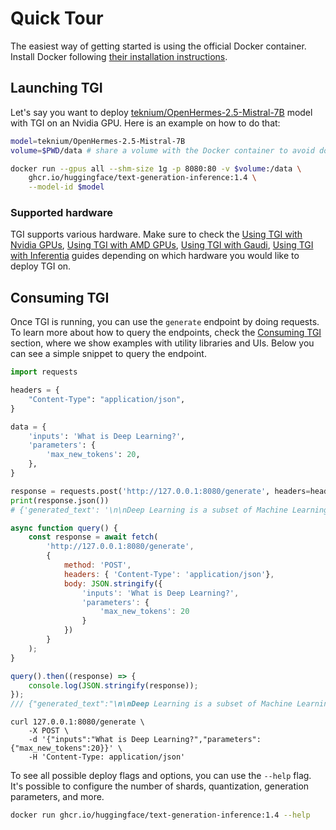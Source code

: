 # Quick Tour

The easiest way of getting started is using the official Docker container. Install Docker following [their installation instructions](https://docs.docker.com/get-docker/).

## Launching TGI

Let's say you want to deploy [teknium/OpenHermes-2.5-Mistral-7B](https://huggingface.co/teknium/OpenHermes-2.5-Mistral-7B) model with TGI on an Nvidia GPU. Here is an example on how to do that:

```bash
model=teknium/OpenHermes-2.5-Mistral-7B
volume=$PWD/data # share a volume with the Docker container to avoid downloading weights every run

docker run --gpus all --shm-size 1g -p 8080:80 -v $volume:/data \
    ghcr.io/huggingface/text-generation-inference:1.4 \
    --model-id $model
```

### Supported hardware

TGI supports various hardware. Make sure to check the [Using TGI with Nvidia GPUs](./installation_nvidia), [Using TGI with AMD GPUs](./installation_amd), [Using TGI with Gaudi](./installation_gaudi), [Using TGI with Inferentia](./installation_inferentia) guides depending on which hardware you would like to deploy TGI on.

## Consuming TGI

Once TGI is running, you can use the `generate` endpoint by doing requests. To learn more about how to query the endpoints, check the [Consuming TGI](./basic_tutorials/consuming_tgi) section, where we show examples with utility libraries and UIs. Below you can see a simple snippet to query the endpoint.

<inferencesnippet>
<python>

```python
import requests

headers = {
    "Content-Type": "application/json",
}

data = {
    'inputs': 'What is Deep Learning?',
    'parameters': {
        'max_new_tokens': 20,
    },
}

response = requests.post('http://127.0.0.1:8080/generate', headers=headers, json=data)
print(response.json())
# {'generated_text': '\n\nDeep Learning is a subset of Machine Learning that is concerned with the development of algorithms that can'}
```
</python>
<js>

```js
async function query() {
    const response = await fetch(
        'http://127.0.0.1:8080/generate',
        {
            method: 'POST',
            headers: { 'Content-Type': 'application/json'},
            body: JSON.stringify({
                'inputs': 'What is Deep Learning?',
                'parameters': {
                    'max_new_tokens': 20
                }
            })
        }
    );
}

query().then((response) => {
    console.log(JSON.stringify(response));
});
/// {"generated_text":"\n\nDeep Learning is a subset of Machine Learning that is concerned with the development of algorithms that can"}
```

</js>
<curl>

```curl
curl 127.0.0.1:8080/generate \
    -X POST \
    -d '{"inputs":"What is Deep Learning?","parameters":{"max_new_tokens":20}}' \
    -H 'Content-Type: application/json'
```

</curl>
</inferencesnippet>

<Tip>

To see all possible deploy flags and options, you can use the `--help` flag. It's possible to configure the number of shards, quantization, generation parameters, and more.

```bash
docker run ghcr.io/huggingface/text-generation-inference:1.4 --help
```

</Tip>

